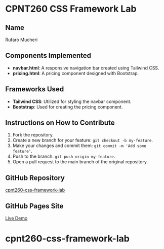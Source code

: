 # CPNT260 CSS Framework Lab

## Name
Rufaro Mucheri

## Components Implemented
- **navbar.html**: A responsive navigation bar created using Tailwind CSS.
- **pricing.html**: A pricing component designed with Bootstrap.

## Frameworks Used
- **Tailwind CSS**: Utilized for styling the navbar component.
- **Bootstrap**: Used for creating the pricing component.


## Instructions on How to Contribute
1. Fork the repository.
2. Create a new branch for your feature: `git checkout -b my-feature`.
3. Make your changes and commit them: `git commit -m 'Add some feature'`.
4. Push to the branch: `git push origin my-feature`.
5. Open a pull request to the main branch of the original repository.

## GitHub Repository
[cpnt260-css-framework-lab](https://github.com/rufustech/cpnt260-css-framework-lab)  

## GitHub Pages Site
[Live Demo](https://rufustech.github.io/cpnt260-css-framework-lab)  
# cpnt260-css-framework-lab
